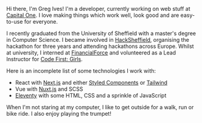 Hi there, I'm Greg Ives! I'm a developer, currently working on web stuff at [Capital One](https://capitalone.co.uk/). I love making things which work well, look good and are easy-to-use for everyone.

I recently graduated from the University of Sheffield with a master's degree in Computer Science. I became involved in [HackSheffield](https://hacksheffield.co), organising the hackathon for three years and attending hackathons across Europe. Whilst at university, I interned at [FinancialForce](https://www.financialforce.com/) and volunteered as a Lead Instructor for [Code First: Girls](https://codefirstgirls.org.uk/).

Here is an incomplete list of some technologies I work with:

- React with [Next.js](https://nextjs.org/) and either [Styled Components](https://styled-components.com/) or [Tailwind](https://tailwindcss.com/)
- Vue with [Nuxt.js](https://nuxtjs.org/) and SCSS
- [Eleventy](https://11ty.dev/) with some HTML, CSS and a sprinkle of JavaScript

When I'm not staring at my computer, I like to get outside for a walk, run or bike ride. I also enjoy playing the trumpet!

